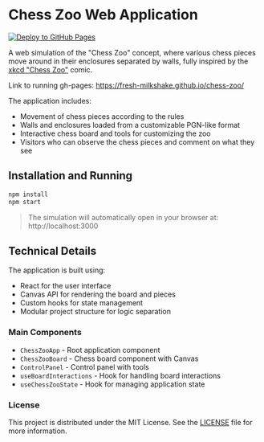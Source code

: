 # Chess Zoo Web Application

[![Deploy to GitHub Pages](https://github.com/fresh-milkshake/chess-zoo/actions/workflows/deploy.yml/badge.svg)](https://github.com/fresh-milkshake/chess-zoo/actions/workflows/deploy.yml)

A web simulation of the "Chess Zoo" concept, where various chess pieces move around in their enclosures separated by walls, fully inspired by the [xkcd "Chess Zoo"](https://imgs.xkcd.com/comics/chess_zoo.png) comic.

Link to running gh-pages: https://fresh-milkshake.github.io/chess-zoo/

The application includes:

- Movement of chess pieces according to the rules
- Walls and enclosures loaded from a customizable PGN-like format
- Interactive chess board and tools for customizing the zoo
- Visitors who can observe the chess pieces and comment on what they see

## Installation and Running

```bash
npm install
npm start
```

> The simulation will automatically open in your browser at:
> http://localhost:3000

## Technical Details

The application is built using:

- React for the user interface
- Canvas API for rendering the board and pieces
- Custom hooks for state management
- Modular project structure for logic separation

### Main Components

- `ChessZooApp` - Root application component
- `ChessZooBoard` - Chess board component with Canvas
- `ControlPanel` - Control panel with tools
- `useBoardInteractions` - Hook for handling board interactions
- `useChessZooState` - Hook for managing application state

### License

This project is distributed under the MIT License. See the [LICENSE](LICENSE) file for more information.

